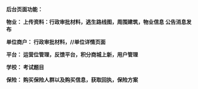 **后台页面功能：**

**物业：	上传资料：行政审批材料，逃生路线图，周围建筑，物业信息	公告消息发布**

**单位商户：	行政审批材料，//单位详情页面**

**平台：	运营位管理，反馈平台，积分商城上新，用户管理**

**学校：	考试题目**

**保险：	购买保险人群以及购买信息，获取回执，保险方案**

 	



